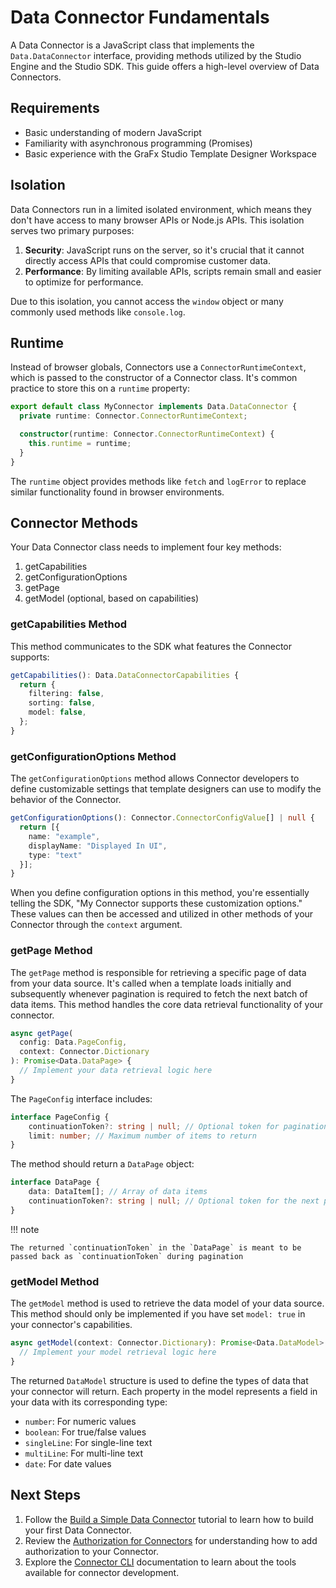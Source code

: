# Data Connector Fundamentals

A Data Connector is a JavaScript class that implements the `Data.DataConnector` interface, providing methods utilized by the Studio Engine and the Studio SDK. This guide offers a high-level overview of Data Connectors.

## Requirements

- Basic understanding of modern JavaScript
- Familiarity with asynchronous programming (Promises)
- Basic experience with the GraFx Studio Template Designer Workspace

## Isolation

Data Connectors run in a limited isolated environment, which means they don't have access to many browser APIs or Node.js APIs. This isolation serves two primary purposes:

1. **Security**: JavaScript runs on the server, so it's crucial that it cannot directly access APIs that could compromise customer data.
2. **Performance**: By limiting available APIs, scripts remain small and easier to optimize for performance.

Due to this isolation, you cannot access the `window` object or many commonly used methods like `console.log`.

## Runtime

Instead of browser globals, Connectors use a `ConnectorRuntimeContext`, which is passed to the constructor of a Connector class. It's common practice to store this on a `runtime` property:

```typescript
export default class MyConnector implements Data.DataConnector {
  private runtime: Connector.ConnectorRuntimeContext;

  constructor(runtime: Connector.ConnectorRuntimeContext) {
    this.runtime = runtime;
  }
}
```

The `runtime` object provides methods like `fetch` and `logError` to replace similar functionality found in browser environments.

## Connector Methods

Your Data Connector class needs to implement four key methods:

1. getCapabilities
2. getConfigurationOptions
3. getPage
4. getModel (optional, based on capabilities)

### getCapabilities Method

This method communicates to the SDK what features the Connector supports:

```typescript
getCapabilities(): Data.DataConnectorCapabilities {
  return {
    filtering: false,
    sorting: false,
    model: false,
  };
}
```

### getConfigurationOptions Method

The `getConfigurationOptions` method allows Connector developers to define customizable settings that template designers can use to modify the behavior of the Connector.

```typescript
getConfigurationOptions(): Connector.ConnectorConfigValue[] | null {
  return [{
    name: "example",
    displayName: "Displayed In UI",
    type: "text"
  }];
}
```

When you define configuration options in this method, you're essentially telling the SDK, "My Connector supports these customization options." These values can then be accessed and utilized in other methods of your Connector through the `context` argument.

### getPage Method

The `getPage` method is responsible for retrieving a specific page of data from your data source. It's called when a template loads initially and subsequently whenever pagination is required to fetch the next batch of data items. This method handles the core data retrieval functionality of your connector.

```typescript
async getPage(
  config: Data.PageConfig,
  context: Connector.Dictionary
): Promise<Data.DataPage> {
  // Implement your data retrieval logic here
}
```

The `PageConfig` interface includes:

```typescript
interface PageConfig {
    continuationToken?: string | null; // Optional token for pagination
    limit: number; // Maximum number of items to return
}
```

The method should return a `DataPage` object:

```typescript
interface DataPage {
    data: DataItem[]; // Array of data items
    continuationToken?: string | null; // Optional token for the next page
}
```

!!! note

    The returned `continuationToken` in the `DataPage` is meant to be passed back as `continuationToken` during pagination

### getModel Method

The `getModel` method is used to retrieve the data model of your data source. This method should only be implemented if you have set `model: true` in your connector's capabilities.

```typescript
async getModel(context: Connector.Dictionary): Promise<Data.DataModel> {
  // Implement your model retrieval logic here
}
```

The returned `DataModel` structure is used to define the types of data that your connector will return. Each property in the model represents a field in your data with its corresponding type:

- `number`: For numeric values
- `boolean`: For true/false values
- `singleLine`: For single-line text
- `multiLine`: For multi-line text
- `date`: For date values

## Next Steps

1. Follow the [Build a Simple Data Connector](/GraFx-Developers/connectors/data-connector/build-a-simple-data-connector/) tutorial to learn how to build your first Data Connector.
2. Review the [Authorization for Connectors](/GraFx-Developers/connectors/authorization-for-connectors/) for understanding how to add authorization to your Connector.
3. Explore the [Connector CLI](/GraFx-Developers/connectors/connector-cli/) documentation to learn about the tools available for connector development.